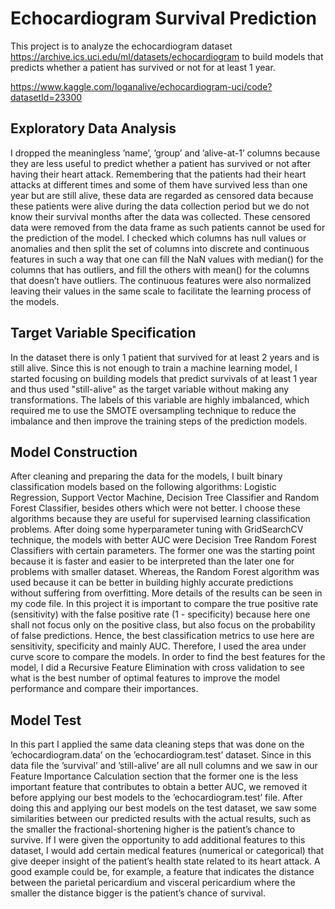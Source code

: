 # Echocardiogram Survival Prediction


This project is to analyze the echocardiogram dataset https://archive.ics.uci.edu/ml/datasets/echocardiogram to build models that predicts whether a patient has survived or not for at least 1 year. 

https://www.kaggle.com/loganalive/echocardiogram-uci/code?datasetId=23300

## Exploratory Data Analysis

I dropped the meaningless ’name’, ’group’ and ’alive-at-1’ columns because they are less useful to predict whether a patient has survived or not after having their heart attack. Remembering that the patients had their heart attacks at different times and some of them have survived less than one year but are still alive, these data are regarded as censored data because these patients were alive during the data collection period but we do not know their survival months after the data was collected. These censored data were removed from the data frame as such patients cannot be used for the prediction of the model. I checked which columns has null values or anomalies and then split the set of columns into discrete and continuous features in such a way that one can fill the NaN values with median() for the columns that has outliers, and fill the others with mean() for the columns that doesn’t have outliers. The continuous features were also normalized leaving their values in the same scale to facilitate the learning process of the models.


## Target Variable Specification

In the dataset there is only 1 patient that survived for at least 2 years and is still alive. Since this is not enough to train a machine learning model, I started focusing on building models that predict survivals of at least 1 year and thus used "still-alive" as the target variable without making any transformations. The labels of this variable are
highly imbalanced, which required me to use the SMOTE oversampling technique to reduce the imbalance and then improve the training steps of the prediction models.


## Model Construction

After cleaning and preparing the data for the models, I built binary classification models based on the following algorithms: Logistic Regression, Support Vector Machine, Decision Tree Classifier and Random Forest Classifier, besides others which were not better. I choose these algorithms because they are useful for supervised learning
classification problems. After doing some hyperparameter tuning with GridSearchCV technique, the models with better AUC were Decision Tree Random Forest Classifiers with certain parameters. The former one was the starting point because it is faster and easier to be interpreted than the later one for problems with smaller dataset. Whereas, the Random Forest algorithm was used because it can be better in building highly accurate predictions without suffering from overfitting. More details of the results can be seen in my code file. In this project it is important to compare the true positive rate (sensitivity) with the false positive rate (1 - specificity) because here one shall not focus only on the positive class, but also focus on the probability of false predictions. Hence, the best classification metrics to use here are sensitivity, specificity and mainly AUC. Therefore, I used the area under curve score to compare the models. In order to find the best features for the model, I did a Recursive Feature Elimination with cross validation to see what is the best number of optimal features to improve the model performance and compare their importances.


## Model Test

In this part I applied the same data cleaning steps that was done on the ’echocardiogram.data’ on the ’echocardiogram.test’ dataset. Since in this data file the ’survival’ and ’still-alive’ are all null columns and we saw in our Feature Importance Calculation section that the former one is the less important feature that contributes to obtain a better AUC, we removed it before applying our best models to the ’echocardiogram.test’ file. After doing this and applying our best models on the test dataset, we saw some similarities between our predicted results with the actual results, such as the smaller the fractional-shortening higher is the patient’s chance to survive. If I were given the opportunity to add additional features to this dataset, I would add certain medical features (numerical or categorical) that give deeper insight of the patient’s health state related to its heart attack. A good example could be, for example, a feature that indicates the distance between the parietal pericardium and visceral pericardium where the smaller the distance bigger is the patient’s chance of survival.


